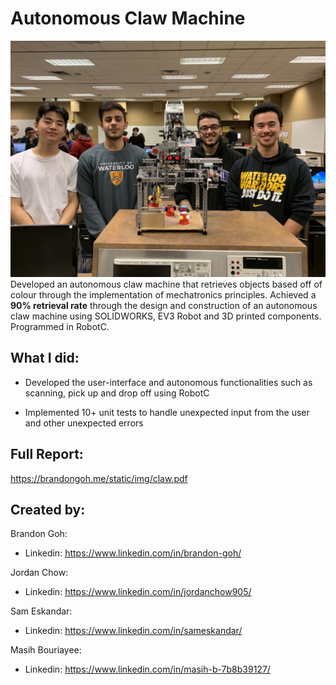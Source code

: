 # Autonomous Claw Machine
![Left to right: Jordan, Masih, Sam, Brandon](https://github.com/Brandon-Goh/Autonomous_Claw_Machine/blob/main/claw_machine.jpg)
Developed an autonomous claw machine that retrieves objects based off of colour through the implementation of mechatronics principles. Achieved a **90% retrieval rate** through the design and construction of an autonomous claw machine using SOLIDWORKS, EV3 Robot and 3D printed components. Programmed in RobotC.


## What I did:

 - Developed the user-interface and autonomous functionalities such as scanning, pick up and drop off using RobotC
 
 - Implemented 10+ unit tests to handle unexpected input from the user and other unexpected errors


## Full Report:
https://brandongoh.me/static/img/claw.pdf


## Created by:

Brandon Goh:

- Linkedin: https://www.linkedin.com/in/brandon-goh/

Jordan Chow:

- Linkedin: https://www.linkedin.com/in/jordanchow905/

Sam Eskandar:

- Linkedin: https://www.linkedin.com/in/sameskandar/

Masih Bouriayee:

- Linkedin: https://www.linkedin.com/in/masih-b-7b8b39127/

